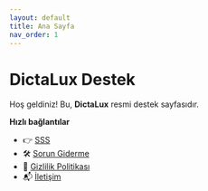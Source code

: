 ```yaml
---
layout: default
title: Ana Sayfa
nav_order: 1
---
```


# DictaLux Destek

Hoş geldiniz! Bu, **DictaLux** resmi destek sayfasıdır.

**Hızlı bağlantılar**
- 👉 [SSS](../faq.md)
- 🛠️ [Sorun Giderme](../troubleshooting.md)
- 📄 [Gizlilik Politikası](../privacy-policy.md)
- 📬 [İletişim](../contact.md)

